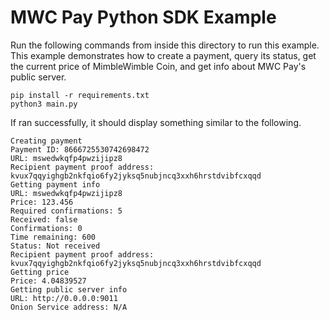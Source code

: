# MWC Pay Python SDK Example

Run the following commands from inside this directory to run this example. This example demonstrates how to create a payment, query its status, get the current price of MimbleWimble Coin, and get info about MWC Pay's public server.
```
pip install -r requirements.txt
python3 main.py
```

If ran successfully, it should display something similar to the following.
```
Creating payment
Payment ID: 8666725530742698472
URL: mswedwkqfp4pwzijipz8
Recipient payment proof address: kvux7qqyighgb2nkfqio6fy2jyksq5nubjncq3xxh6hrstdvibfcxqqd
Getting payment info
URL: mswedwkqfp4pwzijipz8
Price: 123.456
Required confirmations: 5
Received: false
Confirmations: 0
Time remaining: 600
Status: Not received
Recipient payment proof address: kvux7qqyighgb2nkfqio6fy2jyksq5nubjncq3xxh6hrstdvibfcxqqd
Getting price
Price: 4.04839527
Getting public server info
URL: http://0.0.0.0:9011
Onion Service address: N/A
```
